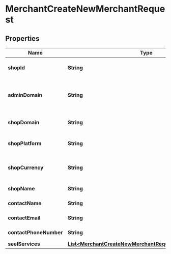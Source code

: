 

# MerchantCreateNewMerchantRequest


## Properties

| Name | Type | Description | Notes |
|------------ | ------------- | ------------- | -------------|
|**shopId** | **String** | The identifier for the shop or store within the partner&#39;s platform. |  |
|**adminDomain** | **String** | The original subdomain domain for the shop provided by the ecommerce platform, e.g. subdomain.myshopify.com |  |
|**shopDomain** | **String** | The custom domain name assigned to the shop, e.g. www.myshop.com. |  |
|**shopPlatform** | **String** | The source ecommerce platform for the shop, e.g. Shopify, BigCommerce. |  |
|**shopCurrency** | **String** | 3-letter ISO 4217 currency code for the primary currency used in the shop, e.g. USD, EUR. |  |
|**shopName** | **String** | The registered business name for the shop. |  |
|**contactName** | **String** | The registered business name for the merchant. |  |
|**contactEmail** | **String** | The contact email address on file for the merchant. |  |
|**contactPhoneNumber** | **String** | The phone number on file for the merchant. |  [optional] |
|**seelServices** | [**List&lt;MerchantCreateNewMerchantRequestSeelServicesInner&gt;**](MerchantCreateNewMerchantRequestSeelServicesInner.md) |  |  |



